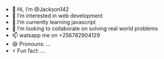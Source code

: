 - 👋 Hi, I’m @Jackson142
- 👀 I’m interested in web development
- 🌱 I’m currently learning javascript
- 💞️ I’m looking to collaborate on solving real world problems
- 📫 watsapp me on +256782904129
- 😄 Pronouns: ...
- ⚡ Fun fact: ...

<!---
Jackson142/Jackson142 is a ✨ special ✨ repository because its `README.md` (this file) appears on your GitHub profile.
You can click the Preview link to take a look at your changes.
--->
